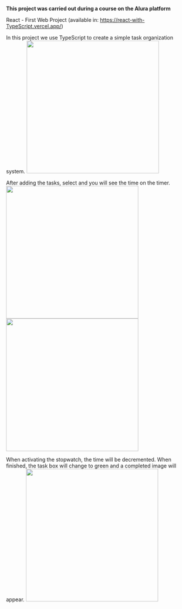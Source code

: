 <strong>This project was carried out during a course on the Alura platform</strong>

React - First Web Project  (available in: https://react-with-TypeScript.vercel.app/)

In this project we use TypeScript to create a simple task organization system.
<img height="360em" src="https://github.com/DanilloDamian/React-with-TypeScript/public/img/Screenshot_1.png"/>

After adding the tasks, select and you will see the time on the timer.
<img height="360em" src="https://github.com/DanilloDamian/React-with-TypeScript/public/img/Screenshot_2.png"/>
<img height="360em" src="https://github.com/DanilloDamian/React-with-TypeScript/public/img/Screenshot_3.png"/>

When activating the stopwatch, the time will be decremented. When finished, the task box will change to green and a completed image will appear.
<img height="360em" src="https://github.com/DanilloDamian/React-with-TypeScript/public/img/Screenshot_4.png"/>